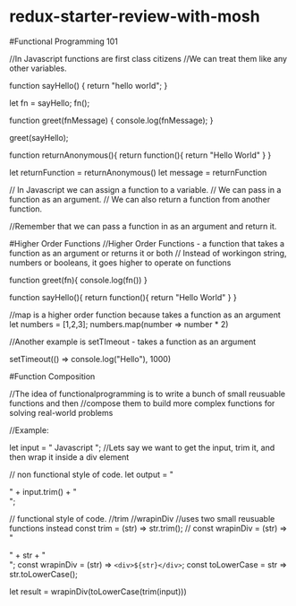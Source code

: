 # redux-starter-review-with-mosh

#Functional Programming 101

//In Javascript functions are first class citizens
//We can treat them like any other variables.

function sayHello() {
return "hello world";
}

let fn = sayHello;
fn();

function greet(fnMessage) {
console.log(fnMessage);
}

greet(sayHello);

function returnAnonymous(){
return function(){
return "Hello World"
}
}

let returnFunction = returnAnonymous()
let message = returnFunction

// In Javascript we can assign a function to a variable.
// We can pass in a function as an argument.
// We can also return a function from another function.

//Remember that we can pass a function in as an argument and return it.

#Higher Order Functions
//Higher Order Functions - a function that takes a function as an argument or returns it or both
// Instead of workingon string, numbers or booleans, it goes higher to operate on functions

function greet(fn){
console.log(fn())
}

function sayHello(){
return function(){
return "Hello World"
}
}

//map is a higher order function because takes a function as an argument
let numbers = [1,2,3];
numbers.map(number => number \* 2)

//Another example is setTImeout - takes a function as an argument

setTimeout(() => console.log("Hello"), 1000)


#Function Composition

//The idea of functionalprogramming is to write a bunch of small reusuable functions and then
//compose them to build more complex functions for solving real-world problems

//Example:

let input = "   Javascript   ";
//Lets say we want to get the input, trim it, and then wrap it inside a div element

// non functional style of code.
let output = "<div>" + input.trim() + "</div>";

// functional style of code.
//trim
//wrapinDiv
//uses two small reusuable functions instead
const trim = (str) => str.trim();
// const wrapinDiv = (str) => "<div>" + str + "</div>";
const wrapinDiv = (str) => `<div>${str}</div>`;
const toLowerCase = str => str.toLowerCase();

let result = wrapinDiv(toLowerCase(trim(input)))
